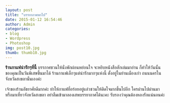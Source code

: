 ```yaml
---
layout: post
title: "บรรยากาศพาไป"
date: 2015-01-12 16:54:46
author: Admin
categories: 
- blog 
- Wordpress
- Photoshop
img: post10.jpg
thumb: thumb10.jpg
---
```

<b>ร้านกาแฟน่ารักๆที่นี้</b> บรรกาศชวนให้นั่งพักผ่อนหย่อนใจ จะหยิบหนังสือสักเล่มมาอ่าน ก็ทำให้วันนั้นของคุณเป็นวันพิเสษขึ้นมาได้ 
ร้านกาแฟเล็กๆแต่น่ารักมากๆแห่งนี้ ตั้งอยู่ในย่านเมืองเก่า ถนนนครใน จังหวัดสงขลานั่นเองค่ะ

เจ้าของร้านอัธยาศัยดีมากค่ะ ทำให้กาแฟที่อร่อยอยู่แล่วชวนให้ติดใจมากขึ้นไปอีก ใครผ่านไปผ่านมา หรือมาเที่ยวจังหวัดสงขลา อย่าลืมเข้ามาลองเสพบรรยากาศได้นะคะ
รับรองว่าคุณต้องหลงรักแน่นอนค่ะ
 <!--more-->


[hampden]: https://github.com/jekyll/jekyll
